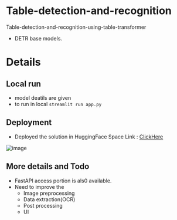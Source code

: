 # Table-detection-and-recognition
Table-detection-and-recognition-using-table-transformer
- DETR base models.
# Details

## Local run
- model deatils are given
- to run in local ```streamlit run app.py```

## Deployment
- Deployed the solution in HuggingFace Space Link : [ClickHere](https://huggingface.co/spaces/Abijith/Table-Detection-and-Recognition-using-DETR)
  
![image](https://github.com/abijithraaz/table-detection-and-recognition/assets/86768788/6a43bcbb-97f9-4db0-93f1-9792a04a9899)

## More details and Todo
- FastAPI access portion is als0 available.
- Need to improve the
    - Image preprocessing
    - Data extraction(OCR)
    - Post processing
    - UI
